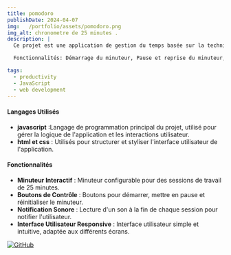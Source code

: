 ```yaml
---
title: pomodoro
publishDate: 2024-04-07 
img:   /portfolio/assets/pomodoro.png
img_alt: chronometre de 25 minutes .
description: |
  Ce projet est une application de gestion du temps basée sur la technique Pomodoro. La technique Pomodoro est une méthode de gestion du temps qui utilise un minuteur pour diviser le travail en intervalles, généralement de 25 minutes, séparés par de courtes pauses.

  Fonctionnalités: Démarrage du minuteur, Pause et reprise du minuteur, Réinitialisation du minuteur, Notification sonore à la fin de chaque session

tags:
  - productivity
  - JavaScript
  - web development
---
```



#### Langages Utilisés
- **javascript** :Langage de programmation principal du projet, utilisé pour gérer la logique de l'application et les interactions utilisateur.
- **html et css** : Utilisés pour structurer et styliser l'interface utilisateur de l'application.


#### Fonctionnalités 
- **Minuteur Interactif** : Minuteur configurable pour des sessions de travail de 25 minutes.
- **Boutons de Contrôle** : Boutons pour démarrer, mettre en pause et réinitialiser le minuteur.
- **Notification Sonore** : Lecture d'un son à la fin de chaque session pour notifier l'utilisateur.
- **Interface Utilisateur Responsive** : Interface utilisateur simple et intuitive, adaptée aux différents écrans.


[![GitHub](https://img.shields.io/badge/GitHub-Repository-blue?style=flat&logo=github)](https://github.com/johanlemanach/pomodoro)
